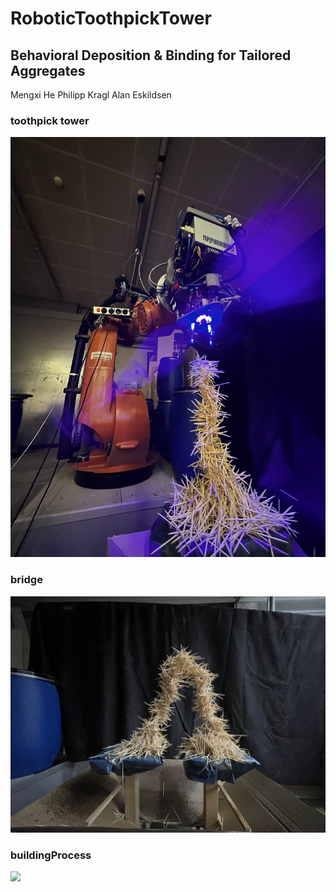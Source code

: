 # RoboticToothpickTower


## Behavioral Deposition & Binding for Tailored Aggregates
Mengxi He
Philipp Kragl
Alan Eskildsen

### toothpick tower
![](imgs/000_Best.JPG)

### bridge
![](imgs/Bridge.JPG)

### buildingProcess
![](imgs/Process.gif)

